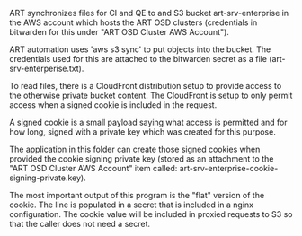 ART synchronizes files for CI and QE to and S3 bucket art-srv-enterprise in the 
AWS account which hosts the ART OSD clusters (credentials in bitwarden for this
under "ART OSD Cluster AWS Account").

ART automation uses 'aws s3 sync' to put objects into the bucket. The credentials
used for this are attached to the bitwarden secret as a file (art-srv-enterperise.txt).

To read files, there is a CloudFront distribution setup to provide access to the 
otherwise private bucket content. The CloudFront is setup to only permit access
when a signed cookie is included in the request.

A signed cookie is a small payload saying what access is permitted and for how 
long, signed with a private key which was created for this purpose.

The application in this folder can create those signed cookies when provided
the cookie signing private key (stored as an attachment to the "ART OSD Cluster AWS Account"
item called: art-srv-enterprise-cookie-signing-private.key).  

The most important output of this program is the "flat" version of the cookie. The line
is populated in a secret that is included in a nginx configuration. The cookie value
will be included in proxied requests to S3 so that the caller does not need a secret. 

